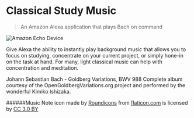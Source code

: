 # Classical Study Music
> An Amazon Alexa application that plays Bach on command

![Amazon Echo Device](http://cdn.slashgear.com/wp-content/uploads/2016/02/amazon-echo.jpg)

Give Alexa the ability to instantly play background music that allows you to focus on studying, concentrate on your current project, or simply hone-in on the task at hand. For many, light classical music can help with concentration and meditation.

Johann Sebastian Bach - Goldberg Variations, BWV 988
Complete album courtesy of the OpenGoldbergVariations.org project and performed by the wonderful Kimiko Ishizaka.

######Music Note icon made by [Roundicons](http://www.flaticon.com/authors/roundicons) from [flaticon.com](http://www.flaticon.com) is licensed by [CC 3.0 BY](http://creativecommons.org/licenses/by/3.0/)